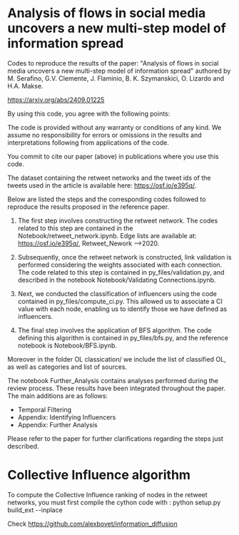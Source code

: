 # Analysis of flows in social media uncovers a new multi-step model of information spread

Codes to reproduce the results of the paper:
"Analysis of flows in social media uncovers a new multi-step model of information spread" authored by M. Serafino, G.V. Clemente, J. Flaminio, B. K. Szymanskici, O. Lizardo and H.A. Makse.

https://arxiv.org/abs/2409.01225

By using this code, you agree with the following points:

The code is provided without any warranty or conditions of any kind. We assume no responsibility for errors or omissions in the results and interpretations following from applications of the code.

You commit to cite our paper (above) in publications where you use this code.

The dataset containing the retweet networks and the tweet ids of the tweets used in the article is available here: https://osf.io/e395q/.

Below are listed the steps and the corresponding codes followed to reproduce the results proposed in the reference paper.

1. The first step involves constructing the retweet network. The codes related to this step are contained in the Notebook/retweet_network.ipynb.
Edge lists are available at: https://osf.io/e395q/, Retweet_Nework -->2020.
 
3. Subsequently, once the retweet network is constructed, link validation is performed considering the weights associated with each connection. The code related to this step is contained in py_files/validation.py, and described in the notebook Notebook/Validating Connections.ipynb.
 
4. Next, we conducted the classification of influencers using the code contained in py_files/compute_ci.py. This allowed us to associate a CI value with each node, enabling us to identify those we have defined as influencers.

5. The final step involves the application of BFS algorithm. The code defining this algorithm is contained in py_files/bfs.py, and the reference notebook is Notebook/BFS.ipynb.


Moreover in the folder OL classication/ we include the list of classified OL, as well as categories and list of sources. 

The notebook Further_Analysis contains analyses performed during the review process. These results
have been integrated throughout the paper. The main additions are as follows:

- Temporal Filtering
- Appendix: Identifying Influencers
- Appendix: Further Analysis

Please refer to the paper for further clarifications regarding the steps just described. 

# Collective Influence algorithm
To compute the Collective Influence ranking of nodes in the retweet networks, you must first compile the cython code with : python setup.py build_ext --inplace

Check https://github.com/alexbovet/information_diffusion
